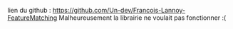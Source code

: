 lien du github : https://github.com/Un-dev/Francois-Lannoy-FeatureMatching
Malheureusement la librairie ne voulait pas fonctionner :(
